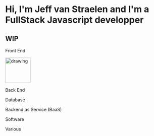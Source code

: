 # Hi, I'm Jeff van Straelen and I'm a FullStack Javascript developper 

## WIP

Front End 

<img src="https://upload.wikimedia.org/wikipedia/commons/9/99/Unofficial_JavaScript_logo_2.svg" alt="drawing" width="80"/>

Back End

Database

Backend as Service (BaaS)

Software

Various

